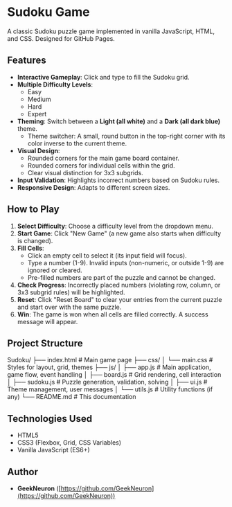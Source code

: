 # Sudoku Game

A classic Sudoku puzzle game implemented in vanilla JavaScript, HTML, and CSS. Designed for GitHub Pages.

## Features

* **Interactive Gameplay**: Click and type to fill the Sudoku grid.
* **Multiple Difficulty Levels**:
    * Easy
    * Medium
    * Hard
    * Expert
* **Theming**: Switch between a **Light (all white)** and a **Dark (all dark blue)** theme.
    * Theme switcher: A small, round button in the top-right corner with its color inverse to the current theme.
* **Visual Design**:
    * Rounded corners for the main game board container.
    * Rounded corners for individual cells within the grid.
    * Clear visual distinction for 3x3 subgrids.
* **Input Validation**: Highlights incorrect numbers based on Sudoku rules.
* **Responsive Design**: Adapts to different screen sizes.

## How to Play

1.  **Select Difficulty**: Choose a difficulty level from the dropdown menu.
2.  **Start Game**: Click "New Game" (a new game also starts when difficulty is changed).
3.  **Fill Cells**:
    * Click an empty cell to select it (its input field will focus).
    * Type a number (1-9). Invalid inputs (non-numeric, or outside 1-9) are ignored or cleared.
    * Pre-filled numbers are part of the puzzle and cannot be changed.
4.  **Check Progress**: Incorrectly placed numbers (violating row, column, or 3x3 subgrid rules) will be highlighted.
5.  **Reset**: Click "Reset Board" to clear your entries from the current puzzle and start over with the same puzzle.
6.  **Win**: The game is won when all cells are filled correctly. A success message will appear.

## Project Structure

Sudoku/
├── index.html             # Main game page
├── css/
│   └── main.css           # Styles for layout, grid, themes
├── js/
│   ├── app.js             # Main application, game flow, event handling
│   ├── board.js           # Grid rendering, cell interaction
│   ├── sudoku.js          # Puzzle generation, validation, solving
│   ├── ui.js              # Theme management, user messages
│   └── utils.js           # Utility functions (if any)
└── README.md              # This documentation


## Technologies Used

* HTML5
* CSS3 (Flexbox, Grid, CSS Variables)
* Vanilla JavaScript (ES6+)
## Author

* **GeekNeuron** ([https://github.com/GeekNeuron](https://github.com/GeekNeuron))

